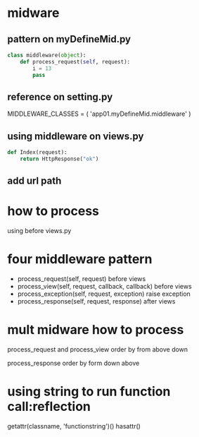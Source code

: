 # midware

## pattern on myDefineMid.py
```python
class middleware(object):
    def process_request(self, request):
        i = 13
        pass
```

## reference on setting.py
MIDDLEWARE_CLASSES = (
    'app01.myDefineMid.middleware'
)


## using middleware on views.py
```python
def Index(request):
    return HttpResponse("ok")
```
## add url path

# how to process
using before views.py

# four middleware pattern
- process_request(self, request)
    before views
- process_view(self, request, callback, callback)
    before views
- process_exception(self, request, exception)
    raise exception
- process_response(self, request, response)
    after views

# mult midware how to process
process_request and process_view order by from above down

process_response order by form down above

# using string to run function call:reflection
getattr(classname, 'functionstring')()
hasattr()
